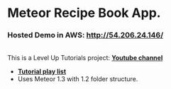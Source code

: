 # Meteor Recipe Book App.
### Hosted Demo in AWS: http://54.206.24.146/
<br /> This is a Level Up Tutorials project: **[Youtube channel](https://www.youtube.com/user/LevelUpTuts/)**
* **[Tutorial play list](https://www.youtube.com/playlist?list=PLLnpHn493BHFYZUSK62aVycgcAouqBt7V)** 
* Uses Meteor 1.3 with 1.2 folder structure.
